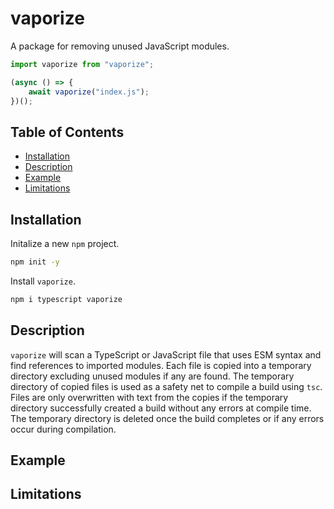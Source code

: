 # vaporize

A package for removing unused JavaScript modules.

```javascript
import vaporize from "vaporize";

(async () => {
    await vaporize("index.js");
})();
```

## Table of Contents
- <a href="#installation">Installation</a>
- <a href="#description">Description</a>
- <a href="#example">Example</a>
- <a href="#limitations">Limitations</a>


## Installation

<!--
Can install vaporize using npm.
vaporize uses the typescript compiler to make a temporary build of your ES6 JavaScript and TypeScript files.
--->

Initalize a new `npm` project.
```bash
npm init -y
```

Install `vaporize`.
```bash
npm i typescript vaporize
```

## Description
`vaporize` will scan a TypeScript or JavaScript file that uses ESM syntax and find references to imported modules. Each file is copied into a temporary directory excluding unused modules if any are found. The temporary directory of copied files is used as a safety net to compile a build using `tsc`. Files are only overwritten with text from the copies if the temporary directory successfully created a build without any errors at compile time. The temporary directory is deleted once the build completes or if any errors occur during compilation.

## Example

<!--
Will put a gif here of a project showing installation, unused dependencies, running vaporize, and showing the effects.
--->

## Limitations

<!-- vaporize cannot be required using CommonJS syntax. --->
